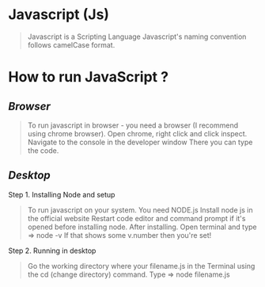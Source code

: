 # Javascript (Js)

> Javascript is a Scripting Language
> Javascript's naming convention follows camelCase format. 

# How to run JavaScript ?

## _Browser_
> To run javascript in browser - you need a browser (I recommend using chrome browser).
> Open chrome, right click and click inspect.
> Navigate to the console in the developer window
> There you can type the code.

## _Desktop_

Step 1. Installing Node and setup
> To run javascript on your system. You need NODE.js
> Install node js in the official website
> Restart code editor and command prompt if it's opened before installing node.
> After installing. Open terminal and type => node -v
> If that shows some v.number then you're set!

Step 2. Running in desktop
> Go the working directory where your filename.js in the Terminal using the cd (change directory) command. 
> Type => node filename.js 

